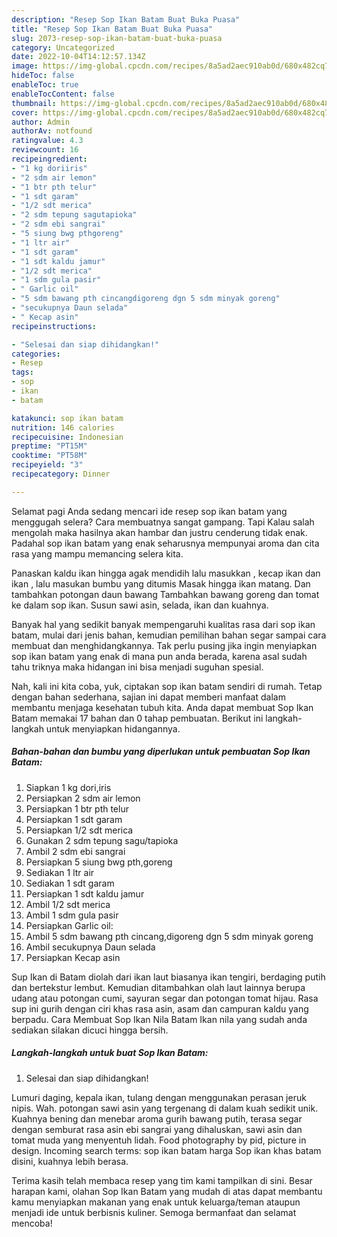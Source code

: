 ```yaml
---
description: "Resep Sop Ikan Batam Buat Buka Puasa"
title: "Resep Sop Ikan Batam Buat Buka Puasa"
slug: 2073-resep-sop-ikan-batam-buat-buka-puasa
category: Uncategorized
date: 2022-10-04T14:12:57.134Z
image: https://img-global.cpcdn.com/recipes/8a5ad2aec910ab0d/680x482cq70/sop-ikan-batam-foto-resep-utama.jpg
hideToc: false
enableToc: true
enableTocContent: false
thumbnail: https://img-global.cpcdn.com/recipes/8a5ad2aec910ab0d/680x482cq70/sop-ikan-batam-foto-resep-utama.jpg
cover: https://img-global.cpcdn.com/recipes/8a5ad2aec910ab0d/680x482cq70/sop-ikan-batam-foto-resep-utama.jpg
author: Admin
authorAv: notfound
ratingvalue: 4.3
reviewcount: 16
recipeingredient:
- "1 kg doriiris"
- "2 sdm air lemon"
- "1 btr pth telur"
- "1 sdt garam"
- "1/2 sdt merica"
- "2 sdm tepung sagutapioka"
- "2 sdm ebi sangrai"
- "5 siung bwg pthgoreng"
- "1 ltr air"
- "1 sdt garam"
- "1 sdt kaldu jamur"
- "1/2 sdt merica"
- "1 sdm gula pasir"
- " Garlic oil"
- "5 sdm bawang pth cincangdigoreng dgn 5 sdm minyak goreng"
- "secukupnya Daun selada"
- " Kecap asin"
recipeinstructions:

- "Selesai dan siap dihidangkan!"
categories:
- Resep
tags:
- sop
- ikan
- batam

katakunci: sop ikan batam 
nutrition: 146 calories
recipecuisine: Indonesian
preptime: "PT15M"
cooktime: "PT58M"
recipeyield: "3"
recipecategory: Dinner

---
```



Selamat pagi Anda sedang mencari ide resep sop ikan batam yang menggugah selera? Cara membuatnya sangat gampang. Tapi Kalau salah mengolah maka hasilnya akan hambar dan justru cenderung tidak enak. Padahal sop ikan batam yang enak seharusnya mempunyai aroma dan cita rasa yang mampu memancing selera kita.


Panaskan kaldu ikan hingga agak mendidih lalu masukkan , kecap ikan dan ikan , lalu masukan bumbu yang ditumis Masak hingga ikan matang. Dan tambahkan potongan daun bawang Tambahkan bawang goreng dan tomat ke dalam sop ikan. Susun sawi asin, selada, ikan dan kuahnya.

Banyak hal yang sedikit banyak mempengaruhi kualitas rasa dari sop ikan batam, mulai dari jenis bahan, kemudian pemilihan bahan segar sampai cara membuat dan menghidangkannya. Tak perlu pusing jika ingin menyiapkan sop ikan batam yang enak di mana pun anda berada, karena asal sudah tahu triknya maka hidangan ini bisa menjadi suguhan spesial.


Nah, kali ini kita coba, yuk, ciptakan sop ikan batam sendiri di rumah. Tetap dengan bahan sederhana, sajian ini dapat memberi manfaat dalam membantu menjaga kesehatan tubuh kita. Anda dapat membuat Sop Ikan Batam memakai 17 bahan dan 0 tahap pembuatan. Berikut ini langkah-langkah untuk menyiapkan hidangannya.

<!--inarticleads1-->

##### Bahan-bahan dan bumbu yang diperlukan untuk pembuatan Sop Ikan Batam:

1. Siapkan 1 kg dori,iris
1. Persiapkan 2 sdm air lemon
1. Persiapkan 1 btr pth telur
1. Persiapkan 1 sdt garam
1. Persiapkan 1/2 sdt merica
1. Gunakan 2 sdm tepung sagu/tapioka
1. Ambil 2 sdm ebi sangrai
1. Persiapkan 5 siung bwg pth,goreng
1. Sediakan 1 ltr air
1. Sediakan 1 sdt garam
1. Persiapkan 1 sdt kaldu jamur
1. Ambil 1/2 sdt merica
1. Ambil 1 sdm gula pasir
1. Persiapkan  Garlic oil:
1. Ambil 5 sdm bawang pth cincang,digoreng dgn 5 sdm minyak goreng
1. Ambil secukupnya Daun selada
1. Persiapkan  Kecap asin


Sup Ikan di Batam diolah dari ikan laut biasanya ikan tengiri, berdaging putih dan bertekstur lembut. Kemudian ditambahkan olah laut lainnya berupa udang atau potongan cumi, sayuran segar dan potongan tomat hijau. Rasa sup ini gurih dengan ciri khas rasa asin, asam dan campuran kaldu yang berpadu. Cara Membuat Sop Ikan Nila Batam Ikan nila yang sudah anda sediakan silakan dicuci hingga bersih. 

<!--inarticleads2-->

##### Langkah-langkah untuk buat Sop Ikan Batam:


1. Selesai dan siap dihidangkan!

Lumuri daging, kepala ikan, tulang dengan menggunakan perasan jeruk nipis. Wah. potongan sawi asin yang tergenang di dalam kuah sedikit unik. Kuahnya bening dan menebar aroma gurih bawang putih, terasa segar dengan semburat rasa asin ebi sangrai yang dihaluskan, sawi asin dan tomat muda yang menyentuh lidah. Food photography by pid, picture in design. Incoming search terms: sop ikan batam harga Sop ikan khas batam disini, kuahnya lebih berasa. 

Terima kasih telah membaca resep yang tim kami tampilkan di sini. Besar harapan kami, olahan Sop Ikan Batam yang mudah di atas dapat membantu kamu menyiapkan makanan yang enak untuk keluarga/teman ataupun menjadi ide untuk berbisnis kuliner. Semoga bermanfaat dan selamat mencoba!
